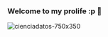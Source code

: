 ### Welcome to my prolife :p 👋

![cienciadatos-750x350](https://user-images.githubusercontent.com/91928669/178134265-9b943e1b-f499-41d4-a822-16e140c42b48.jpg)
<!--
**ovecats/ovecats** is a ✨ _special_ ✨ repository because its `README.md` (this file) appears on your GitHub profile.

Here are some ideas to get you started:





- 🔭 I’m currently working on ...
- 🌱 I’m currently learning ...
- 👯 I’m looking to collaborate on ...
- 🤔 I’m looking for help with ...
- 💬 Ask me about ...
- 📫 How to reach me: ...
- 😄 Pronouns: ...
- ⚡ Fun fact: ...
-->

